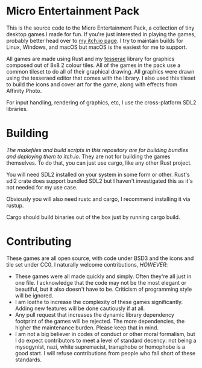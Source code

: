 # Micro Entertainment Pack

This is the source code to the Micro Entertainment Pack, a collection of tiny desktop games I made for fun. If you're just interested in playing the games, probably better head over to [my itch.io page](http://liamoc.itch.io). I try to maintain builds for Linux, Windows, and macOS but macOS is the easiest for me to support.

All games are made using Rust and my [tesserae](https://crates.io/crates/tesserae/) library for graphics composed out of 8x8 2 colour tiles. All of the games in the pack use a common tileset to do all of their graphical drawing. All graphics were drawn using the tesseraed editor that comes with the library. I also used this tileset to build the icons and cover art for the game, along with effects from Affinity Photo.

For input handling, rendering of graphics, etc, I use the cross-platform SDL2 libraries.

# Building


*The makefiles and build scripts in this repository are for building bundles and deploying them to itch.io*. They are not for building the games themselves. To do that, you can just use cargo, like any other Rust project.

You will need SDL2 installed on your system in some form or other. Rust's sdl2 crate does support bundled SDL2 but I haven't investigated this as it's not needed for my use case.

Obviously you will also need rustc and cargo, I recommend installing it via rustup.

Cargo should build binaries out of the box just by running cargo build. 

# Contributing

These games are all open source, with code under BSD3 and the icons and tile set under CC0. I naturally welcome contributions, *HOWEVER*:

- These games were all made quickly and simply. Often they're all just in one file. I acknowledge that the code may not be the most elegant or beautiful, but it also doesn't have to be. Criticism of programming style will be ignored. 
- I am loathe to increase the complexity of these games significantly. Adding new features will be done cautiously if at all.
- Any pull request that increases the dynamic library dependency footprint of the games will be rejected. The more dependencies, the higher the maintenance burden. Please keep that in mind.
- I am not a big believer in codes of conduct or other moral formalism, but I do expect contributors to meet a level of standard decency: not being a mysogynist, nazi, white supremacist, transphobe or homophobe is a good start. I will refuse contributions from people who fall short of these standards.

